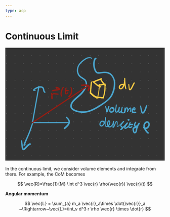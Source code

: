 ```yaml
---
type: acp
---
```


# Continuous Limit

![](assets/2022-10-10-13-25-14.png)

In the continuous limit, we consider volume elements and integrate from there. For example, the CoM becomes

$$
\vec{R}=\frac{1}{M} \int d^3 \vec{r} \rho(\vec{r}) \vec{r}(t)
$$


**Angular momentum**


$$
\vec{L} = \sum_{a} m_a \vec{r}_a\times \dot{\vec{r}}_a ~\Rightarrow~\vec{L}=\int_v d^3 r \rho \vec{r} \times \dot{r}
$$